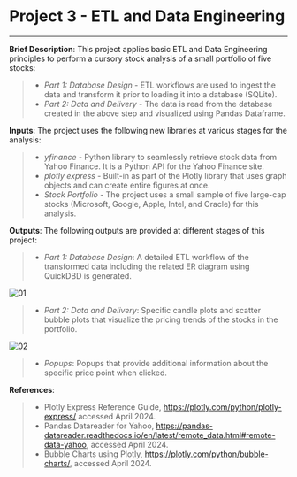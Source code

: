 # Project 3 - ETL and Data Engineering
---
**Brief Description**: This project applies basic ETL and Data Engineering principles to perform a cursory stock analysis of a small portfolio of five stocks:
> - *Part 1: Database Design* - ETL workflows are used to ingest the data and transform it prior to loading it into a database (SQLite).
> - *Part 2: Data and Delivery* - The data is read from the database created in the above step and visualized using Pandas Dataframe.<be>


**Inputs**: The project uses the following new libraries at various stages for the analysis:
> - *yfinance* - Python library to seamlessly retrieve stock data from Yahoo Finance. It is a Python API for the Yahoo Finance site.
> - *plotly express* - Built-in as part of the Plotly library that uses graph objects and can create entire figures at once.
> - *Stock Portfolio* - The project uses a small sample of five large-cap stocks (Microsoft, Google, Apple, Intel, and Oracle) for this analysis. <br>

**Outputs**: The following outputs are provided at different stages of this project:
> - *Part 1: Database Design*: A detailed ETL workflow of the transformed data including the related ER diagram using QuickDBD is generated.

![01](https://github.com/Adykey79/Project3_ETL_Data_Engineering/assets/149746353/576a5943-1ae5-414c-befb-d5566fb150e5)


> - *Part 2: Data and Delivery*: Specific candle plots and scatter bubble plots that visualize the pricing trends of the stocks in the portfolio.

![02](https://github.com/Adykey79/Project3_ETL_Data_Engineering/assets/149746353/7307d0b9-b609-4cf0-bdf8-10ca3a2670d4)


> - *Popups*: Popups that provide additional information about the specific price point when clicked.<br>

**References**:
> - Plotly Express Reference Guide, https://plotly.com/python/plotly-express/ accessed April 2024.
> - Pandas Datareader for Yahoo, https://pandas-datareader.readthedocs.io/en/latest/remote_data.html#remote-data-yahoo, accessed April 2024.
> - Bubble Charts using Plotly, https://plotly.com/python/bubble-charts/, accessed April 2024. 
